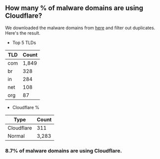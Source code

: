 ## How many % of malware domains are using Cloudflare?


We downloaded the malware domains from [here](https://urlhaus.abuse.ch) and filter out duplicates.
Here's the result.


[//]: # (start replacement)


- Top 5 TLDs

| TLD | Count |
| --- | --- |
| com | 1,849 |
| br | 328 |
| in | 284 |
| net | 108 |
| org | 87 |


- Cloudflare %

| Type | Count |
| --- | --- |
| Cloudflare | 311 |
| Normal | 3,283 |


### 8.7% of malware domains are using Cloudflare.